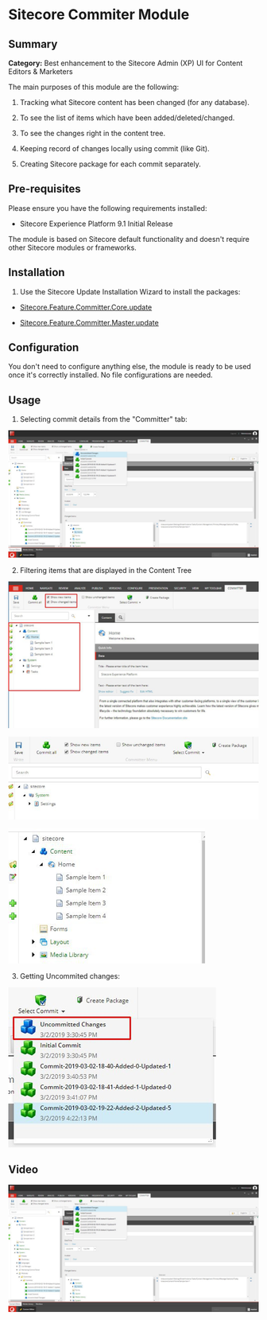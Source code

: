 # Sitecore Commiter Module

  

## Summary

  

**Category:** Best enhancement to the Sitecore Admin (XP) UI for Content Editors & Marketers

  

The main purposes of this module are the following:

1. Tracking what Sitecore content has been changed (for any database).

2. To see the list of items which have been added/deleted/changed.

3. To see the changes right in the content tree.

4. Keeping record of changes locally using commit (like Git).

5. Creating Sitecore package for each commit separately.

  
  

## Pre-requisites

  

Please ensure you have the following requirements installed:

- Sitecore Experience Platform 9.1 Initial Release

  

The module is based on Sitecore default functionality and doesn't require other Sitecore modules or frameworks.

  

## Installation

  

1. Use the Sitecore Update Installation Wizard to install the packages:

-  [Sitecore.Feature.Committer.Core.update](https://github.com/Sitecore-Hackathon/2019-Brave-Sitecorians/blob/master/sc.package/Sitecore.Feature.Committer.Core.update)

-  [Sitecore.Feature.Committer.Master.update](https://github.com/Sitecore-Hackathon/2019-Brave-Sitecorians/blob/master/sc.package/Sitecore.Feature.Committer.Master.update)

  

## Configuration

  

You don't need to configure anything else, the module is ready to be used once it's correctly installed. No file configurations are needed. 

## Usage 

1. Selecting commit details from the "Committer" tab:

 ![Changes](images/UncommitedChanges.jpeg?raw=true  "Commits List")

2. Filtering items that are displayed in the Content Tree

 ![Commiter Ribbon](images/CommiterRibbon.jpeg?raw=true  "Commiter Ribbon")
 
 ![Chunk](images/Chunk.jpeg?raw=true  "Chunk")
 
 ![Gutter](images/Gutter.jpeg?raw=true  "Gutter")
 
3.  Getting Uncommited changes:

 ![Changes](images/UncommitedChanges2.jpeg?raw=true  "List")


## Video

[![Sitecore Hackathon 2019 Committer](images/UncommitedChanges.jpeg)](https://www.youtube.com/watch?v=pQi3UdAdWZc)
